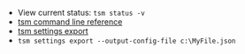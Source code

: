 - View current status: `tsm status -v`
- [tsm command line reference](https://help.tableau.com/current/server-linux/en-us/tsm.htm)
- [tsm settings export](https://help.tableau.com/current/server/en-us/cli_settings_tsm.htm)
- `tsm settings export --output-config-file c:\MyFile.json`
